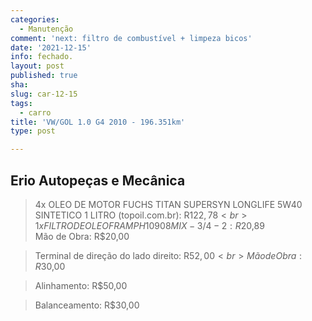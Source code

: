 ```yaml
---
categories:
  - Manutenção
comment: 'next: filtro de combustível + limpeza bicos'
date: '2021-12-15'
info: fechado.
layout: post
published: true
sha: 
slug: car-12-15
tags:
  - carro
title: 'VW/GOL 1.0 G4 2010 - 196.351km'
type: post

---
```



Erio Autopeças e Mecânica
------
>4x OLEO DE MOTOR FUCHS TITAN SUPERSYN LONGLIFE 5W40 SINTETICO 1 LITRO (topoil.com.br): R$122,78 <br>
>1x FILTRO DE OLEO FRAM PH10908 MIX - 3/4-2: R$20,89 <br>
>Mão de Obra: R$20,00

>Terminal de direção do lado direito: R$52,00 <br>
>Mão de Obra: R$30,00

>Alinhamento: R$50,00

>Balanceamento: R$30,00
